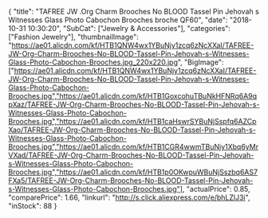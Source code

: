 {
	"title": "TAFREE JW .Org Charm Brooches  No BLOOD  Tassel Pin Jehovah s Witnesses Glass Photo Cabochon Brooches broche QF60",
	"date": "2018-10-31 10:30:20",
	"SubCat": ["Jewelry & Accessories"],
	"categories": ["Fashion Jewelry"],
	"thumbnailImage": "https://ae01.alicdn.com/kf/HTB1QNW4wx1YBuNjy1zcq6zNcXXaI/TAFREE-JW-Org-Charm-Brooches-No-BLOOD-Tassel-Pin-Jehovah-s-Witnesses-Glass-Photo-Cabochon-Brooches.jpg_220x220.jpg",
	"BigImage": ["https://ae01.alicdn.com/kf/HTB1QNW4wx1YBuNjy1zcq6zNcXXaI/TAFREE-JW-Org-Charm-Brooches-No-BLOOD-Tassel-Pin-Jehovah-s-Witnesses-Glass-Photo-Cabochon-Brooches.jpg","https://ae01.alicdn.com/kf/HTB1GoxcohuTBuNkHFNRq6A9qpXaz/TAFREE-JW-Org-Charm-Brooches-No-BLOOD-Tassel-Pin-Jehovah-s-Witnesses-Glass-Photo-Cabochon-Brooches.jpg","https://ae01.alicdn.com/kf/HTB1caHswrSYBuNjSspfq6AZCpXao/TAFREE-JW-Org-Charm-Brooches-No-BLOOD-Tassel-Pin-Jehovah-s-Witnesses-Glass-Photo-Cabochon-Brooches.jpg","https://ae01.alicdn.com/kf/HTB1CGR4wwmTBuNjy1Xbq6yMrVXad/TAFREE-JW-Org-Charm-Brooches-No-BLOOD-Tassel-Pin-Jehovah-s-Witnesses-Glass-Photo-Cabochon-Brooches.jpg","https://ae01.alicdn.com/kf/HTB1p0OKwpuWBuNjSszbq6AS7FXa5/TAFREE-JW-Org-Charm-Brooches-No-BLOOD-Tassel-Pin-Jehovah-s-Witnesses-Glass-Photo-Cabochon-Brooches.jpg"],
	"actualPrice": 0.85,
	"comparePrice": 1.66,
	"linkurl": "http://s.click.aliexpress.com/e/bhLZlJ3i",
	"inStock": 88
}
